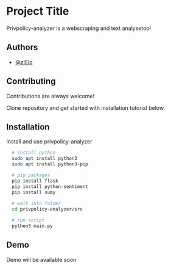 
# Project Title

Privpolicy-analyzer is a webscraping and text analysetool


## Authors

- [@zlElo](https://www.github.com/zlElo)


## Contributing

Contributions are always welcome!

Clone repository and get started with installation tutorial below.


## Installation

Install and use privpolicy-analyzer

```bash
  # install python
  sudo apt install python3
  sudo apt install python3-pip

  # pip packages
  pip install flask
  pip install python-sentiment
  pip install sumy
  
  # walk into folder
  cd privpolicy-analyzer/src

  # run script
  python3 main.py 
```
    
## Demo

Demo will be available soon
